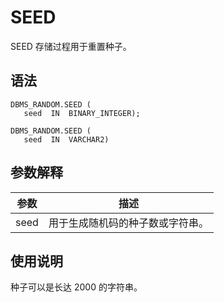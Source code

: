 SEED 
=========================

SEED 存储过程用于重置种子。

语法 
-----------

```unknow
DBMS_RANDOM.SEED (
   seed  IN  BINARY_INTEGER);

DBMS_RANDOM.SEED (
   seed  IN  VARCHAR2)
```



参数解释 
-------------



| **参数** |      **描述**      |
|--------|------------------|
| seed   | 用于生成随机码的种子数或字符串。 |



使用说明 
-------------

种子可以是长达 2000 的字符串。

